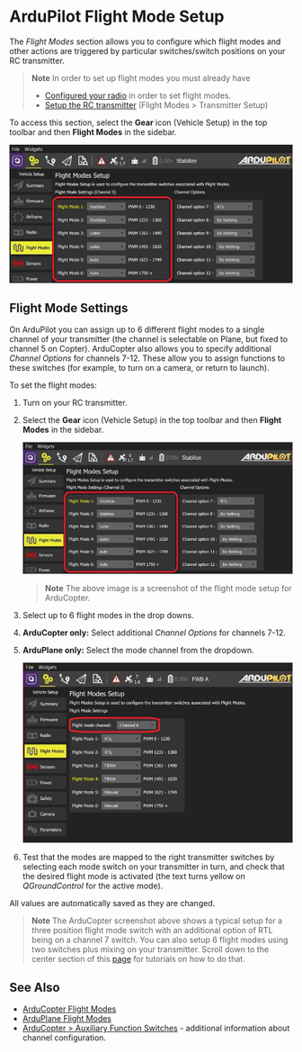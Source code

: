 # ArduPilot Flight Mode Setup

The *Flight Modes* section allows you to configure which flight modes and other actions are triggered by particular switches/switch positions on your RC transmitter.

> **Note** In order to set up flight modes you must already have
> - [Configured your radio](../SetupView/Radio.md) in order to set flight modes.
> - [Setup the RC transmitter](../SetupView/FlightModes.md#transmitter-setup) (Flight Modes > Transmitter Setup)

To access this section, select the **Gear** icon (Vehicle Setup) in the top toolbar and then **Flight Modes** in the sidebar.

![Flight modes setup - ArduCopter](../../assets/setup/flight_modes/ardupilot_copter.jpg)


## Flight Mode Settings

On ArduPilot you can assign up to 6 different flight modes to a single channel of your transmitter (the channel is selectable on Plane, but fixed to channel 5 on Copter).
ArduCopter also allows you to specify additional *Channel Options* for channels 7-12.
These allow you to assign functions to these switches (for example, to turn on a camera, or return to launch).

To set the flight modes:

1. Turn on your RC transmitter.
1. Select the **Gear** icon (Vehicle Setup) in the top toolbar and then **Flight Modes** in the sidebar.
   
   ![Flight modes setup - ArduCopter](../../assets/setup/flight_modes/ardupilot_copter.jpg)
   
   > **Note** The above image is a screenshot of the flight mode setup for ArduCopter.
   
1. Select up to 6 flight modes in the drop downs.
1. **ArduCopter only:** Select additional *Channel Options* for channels 7-12.
1. **ArduPlane only:** Select the mode channel from the dropdown.

   ![Flight modes setup - ArduPlane](../../assets/setup/flight_modes/ardupilot_plane.jpg)
1. Test that the modes are mapped to the right transmitter switches by selecting each mode switch on your transmitter in turn, and check that the desired flight mode is activated (the text turns yellow on *QGroundControl* for the active mode).

All values are automatically saved as they are changed.

> **Note** The ArduCopter screenshot above shows a typical setup for a three position flight mode switch with an additional option of RTL being on a channel 7 switch.
> You can also setup 6 flight modes using two switches plus mixing on your transmitter. Scroll down to the center section of this [page](http://ardupilot.org/copter/docs/common-rc-transmitter-flight-mode-configuration.html#common-rc-transmitter-flight-mode-configuration) for tutorials on how to do that.


## See Also 

- [ArduCopter Flight Modes](http://ardupilot.org/copter/docs/flight-modes.html)
- [ArduPlane Flight Modes](http://ardupilot.org/plane/docs/flight-modes.html)
- [ArduCopter > Auxiliary Function Switches](https://ardupilot.org/copter/docs/channel-7-and-8-options.html#channel-7-and-8-options) - additional information about channel configuration.


